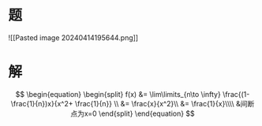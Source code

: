 # 题

![[Pasted image 20240414195644.png]]

# 解

$$
\begin{equation}
\begin{split}
	f(x)
	&= \lim\limits_{n\to \infty} \frac{(1-\frac{1}{n})x}{x^2+ \frac{1}{n}} \\
	&= \frac{x}{x^2}\\
	&= \frac{1}{x}\\\\
	&间断点为x=0
\end{split}
\end{equation}
$$

